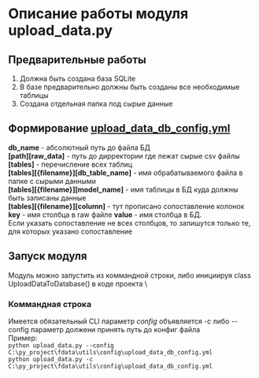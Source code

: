 # Описание работы модуля upload_data.py
## Предварительные работы
1. Должна быть создана база SQLite
2. В базе предварительно должны быть созданы все необходимые таблицы
3. Создана отдельная папка под сырые данные

## Формирование [upload_data_db_config.yml](utils%2Fconfig%2Fupload_data_db_config.yml)
**db_name** - абсолютный путь до файла БД \
**[path][raw_data]** - путь до дирректории где лежат сырые csv файлы \
**[tables]** - перечисление всех таблиц \
**[tables][{filename}][db_table_name]** - имя обрабатываемого файла в папке с сырыми данными \
**[tables][{filename}][model_name]** - имя таблицы в БД куда должны быть записаны данные \
**[tables][{filename}][column]** - тут прописано сопоставление колонок \
**key** - имя столбца в raw файле **value** - имя столбца в БД. \
Если указать сопоставление не всех столбцов, то запишутся только те, для которых указано сопоставление

## Запуск модуля
Модуль можно запустить из коммандной строки, либо инициируя class UploadDataToDatabase() в коде проекта \
### Коммандная строка
Имеется обязательный CLI параметр _config_ объявляется -c либо --config параметр должени принять путь до конфиг файла \
Пример: \
`python upload_data.py --config C:\py_project\fdata\utils\config\upload_data_db_config.yml` \
`python upload_data.py -c C:\py_project\fdata\utils\config\upload_data_db_config.yml`